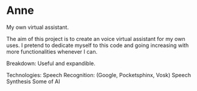 # Anne
 My own virtual assistant.

 The aim of this project is to create an voice virtual assistant for my own uses.
 I pretend to dedicate myself to this code and going increasing with more functionalities whenever I can.

 Breakdown:
    Useful and expandible.

Technologies:
    Speech Recognition: (Google, Pocketsphinx, Vosk)
    Speech Synthesis
    Some of AI